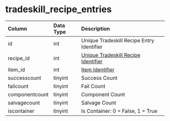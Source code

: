 # tradeskill\_recipe\_entries

| Column | Data Type | Description |
| :--- | :--- | :--- |
| id | int | Unique Tradeskill Recipe Entry Identifier |
| recipe\_id | int | [Unique Tradeskill Recipe Identifier](tradeskill_recipe.md) |
| item\_id | int | [Item Identifier](../../../schema/categories/tradeskills/items.md) |
| successcount | tinyint | Success Count |
| failcount | tinyint | Fail Count |
| componentcount | tinyint | Component Count |
| salvagecount | tinyint | Salvage Count |
| iscontainer | tinyint | Is Container: 0 = False, 1 = True |

